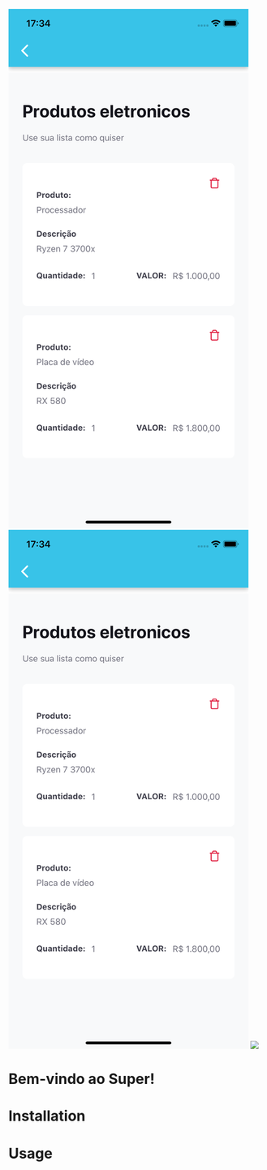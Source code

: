 ![](/src/img/Itens.png)
<img src="/src/img/Itens.png">
<img src="https://github.com/rodrigobarbosa12/app-super/Itens.png">

# Bem-vindo ao Super!

# Installation

# Usage
